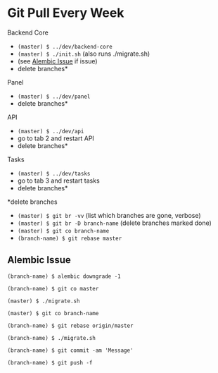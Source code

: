 # Git Pull Every Week

Backend Core
- `(master) $ ../dev/backend-core`
- `(master) $ ./init.sh` (also runs ./migrate.sh) 
- (see [Alembic Issue](#alembic-issue) if issue)
- delete branches*

Panel
- `(master) $ ../dev/panel`
- delete branches*

API
- `(master) $ ../dev/api`
- go to tab 2 and restart API
- delete branches*

Tasks
- `(master) $ ../dev/tasks`
- go to tab 3 and restart tasks
- delete branches*

\*delete branches  
 - `(master) $ git br -vv` (list which branches are gone, verbose) 
 - `(master) $ git br -D branch-name` (delete branches marked done) 
 - `(master) $ git co branch-name`
 - `(branch-name) $ git rebase master`


## Alembic Issue

`(branch-name) $ alembic downgrade -1`

`(branch-name) $ git co master`

`(master) $ ./migrate.sh`

`(master) $ git co branch-name`

`(branch-name) $ git rebase origin/master`

`(branch-name) $ ./migrate.sh`

`(branch-name) $ git commit -am 'Message'`

`(branch-name) $ git push -f`